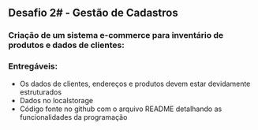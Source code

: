 ## Desafio 2# - Gestão de Cadastros

### Criação de um sistema e-commerce para inventário de produtos e dados de clientes:

### Entregáveis:
- Os dados de clientes, endereços e produtos devem estar devidamente estruturados
- Dados no localstorage
- Código fonte no github com o arquivo README detalhando as funcionalidades da programação

